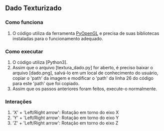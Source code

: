 ## Dado Texturizado

### Como funciona

1. O código utiliza da ferramenta [PyOpenGL](https://pypi.org/project/PyOpenGL/) e precisa de suas bibliotecas instaladas para o funcionamento adequado.

### Como executar

1. O código utiliza [Python3].
2. Assim que o arquivo [textura_dado.py] for aberto, é preciso baixar o arquivo [dado.png], salvá-lo em um local de conhecimento do usuário, copiar o 'path' da imagem e modificar o 'path' da linha 26 do código para este 'path' que foi copiado.
3. Assim que os passos anteriores foram feitos, execute-o normalmente.

### Interações

1. 'X' + 'Left/Right arrow': Rotação em torno do eixo X
2. 'Y' + 'Left/Right arrow': Rotação em torno do eixo Y
2. 'Z' + 'Left/Right arrow': Rotação em torno do eixo Z